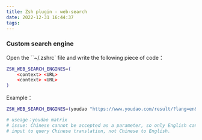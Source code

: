 ```yaml
---
title: Zsh plugin - web-search
date: 2022-12-31 16:44:37
tags:
---
```


### Custom search engine

Open the ``~/.zshrc` file and write the following piece of code：

```bash
ZSH_WEB_SEARCH_ENGINES=(
    <context> <URL>
    <context> <URL>
)
```

Example：

```bash
ZSH_WEB_SEARCH_ENGINES=(youdao "https://www.youdao.com/result/?lang=en&word=")

# useage：youdao matrix
# issue: Chinese cannot be accepted as a parameter, so only English can be
# input to query Chinese translation, not Chinese to English.
```
